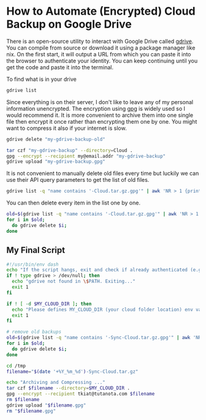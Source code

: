 # How to Automate (Encrypted) Cloud Backup on Google Drive

There is an open-source utility to interact with Google Drive called [gdrive](https://github.com/prasmussen/gdrive). You can compile from source or download it using a package manager like nix. On the first start, it will output a URL from which you can paste it into the browser to authenticate your identity. You can keep continuing until you get the code and paste it into the terminal.

To find what is in your drive

```bash
gdrive list
```

Since everything is on their server, I don't like to leave any of my personal information unencrypted. The encryption using [gpg](https://gnupg.org/) is widely used so I would recommend it. It is more convenient to archive them into one single file then encrypt it once rather than encrypting them one by one. You might want to compress it also if your internet is slow.

```bash
gdrive delete "my-gdrive-backup-old"

tar czf "my-gdrive-backup" --directory=Cloud .
gpg --encrypt --recipient my@email.addr "my-gdrive-backup"
gdrive upload "my-gdrive-backup.gpg"
```

It is not convenient to manually delete old files every time but luckily we can use their API query parameters to get the list of old files.

```bash
gdrive list -q "name contains '-Cloud.tar.gz.gpg'" | awk 'NR > 1 {print $1}'
```

You can then delete every item in the list one by one.

```bash
old=$(gdrive list -q "name contains '-Cloud.tar.gz.gpg'" | awk 'NR > 1 {print $1}')
for i in $old;
  do gdrive delete $i;
done
```

## My Final Script

```bash
#!/usr/bin/env dash
echo "If the script hangs, exit and check if already authenticated (e.g. by typing gdrive list)."
if ! type gdrive > /dev/null; then
  echo "gdrive not found in \$PATH. Exiting..."
  exit 1
fi

if ! [ -d $MY_CLOUD_DIR ]; then
  echo "Please defines MY_CLOUD_DIR (your cloud folder location) env variable somewhere. Exiting..."
  exit 1
fi

# remove old backups
old=$(gdrive list -q "name contains '-Sync-Cloud.tar.gz.gpg'" | awk 'NR > 1 {print $1}')
for i in $old;
  do gdrive delete $i;
done

cd /tmp
filename="$(date '+%Y_%m_%d')-Sync-Cloud.tar.gz"

echo "Archiving and Compressing ..."
tar czf $filename --directory=$MY_CLOUD_DIR .
gpg --encrypt --recipient tkiat@tutanota.com $filename
rm $filename
gdrive upload "$filename.gpg"
rm "$filename.gpg"
```
